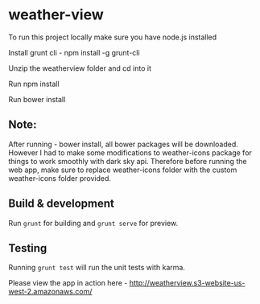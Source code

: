 # weather-view

To run this project locally make sure you have node.js installed

Install grunt cli - npm install -g grunt-cli

Unzip the weatherview folder and cd into it

Run npm install

Run bower install

## Note:
After running - bower install, all bower packages will be downloaded. However I had to make some modifications to weather-icons package for things to work smoothly with dark sky api. Therefore before running the web app, make sure to replace weather-icons folder with the custom weather-icons folder provided. 

## Build & development

Run `grunt` for building and `grunt serve` for preview.

## Testing

Running `grunt test` will run the unit tests with karma.


Please view the app in action here - http://weatherview.s3-website-us-west-2.amazonaws.com/



